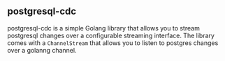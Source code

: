 ## postgresql-cdc

postgresql-cdc is a simple Golang library that allows you to stream postgresql changes over a configurable streaming interface. The library comes with a `ChannelStream` that allows you to listen to postgres changes over a golanng channel.

